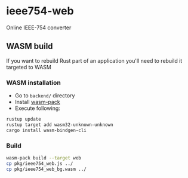 # ieee754-web
Online IEEE-754 converter

## WASM build

If you want to rebuild Rust part of an application you'll need to rebuild it targeted to WASM

### WASM installation

- Go to `backend/` directory
- Install [wasm-pack](https://rustwasm.github.io/wasm-pack/)
- Execute following:

```bash
rustup update
rustup target add wasm32-unknown-unknown
cargo install wasm-bindgen-cli
```

### Build

```bash
wasm-pack build --target web
cp pkg/ieee754_web.js ../
cp pkg/ieee754_web_bg.wasm ../
```